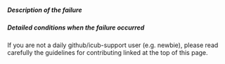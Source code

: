 ##### Description of the failure


##### Detailed conditions when the failure occurred


If you are not a daily github/icub-support user (e.g. newbie), please read carefully the guidelines for contributing linked at the top of this page.

